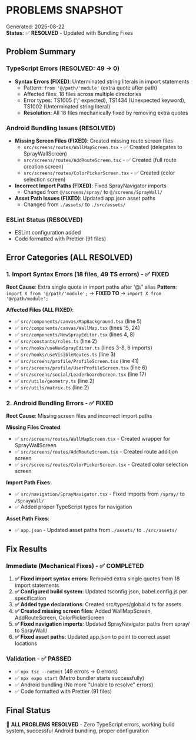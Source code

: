 # PROBLEMS SNAPSHOT

Generated: 2025-08-22  
**Status**: ✅ **RESOLVED** - Updated with Bundling Fixes

## Problem Summary

### TypeScript Errors (RESOLVED: 49 → 0)

- **Syntax Errors (FIXED)**: Unterminated string literals in import statements
  - Pattern: `from '@/path/'module'` (extra quote after path)
  - Affected files: 18 files across multiple directories
  - Error types: TS1005 (';' expected), TS1434 (Unexpected keyword), TS1002 (Unterminated string literal)
  - **Resolution**: All 18 files mechanically fixed by removing extra quotes

### Android Bundling Issues (RESOLVED)

- **Missing Screen Files (FIXED)**: Created missing route screen files
  - `src/screens/routes/WallMapScreen.tsx` - ✅ Created (delegates to SprayWallScreen)
  - `src/screens/routes/AddRouteScreen.tsx` - ✅ Created (full route creation screen)
  - `src/screens/routes/ColorPickerScreen.tsx` - ✅ Created (color selection screen)
- **Incorrect Import Paths (FIXED)**: Fixed SprayNavigator imports
  - Changed from `@/screens/spray/` to `@/screens/SprayWall/`
- **Asset Path Issues (FIXED)**: Updated app.json asset paths
  - Changed from `./assets/` to `./src/assets/`

### ESLint Status (RESOLVED)

- ESLint configuration added
- Code formatted with Prettier (91 files)

## Error Categories (ALL RESOLVED)

### 1. Import Syntax Errors (18 files, 49 TS errors) - ✅ FIXED

**Root Cause**: Extra single quote in import paths after '@/' alias
**Pattern**: `import X from '@/path/'module';` → **FIXED TO** → `import X from '@/path/module';`

**Affected Files (ALL FIXED)**:

- ✅ `src/components/canvas/MapBackground.tsx` (line 5)
- ✅ `src/components/canvas/WallMap.tsx` (lines 15, 24)
- ✅ `src/components/NewSprayEditor.tsx` (lines 4, 8)
- ✅ `src/constants/roles.ts` (line 2)
- ✅ `src/hooks/useNewSprayEditor.ts` (lines 3-8, 6 imports)
- ✅ `src/hooks/useVisibleRoutes.ts` (line 3)
- ✅ `src/screens/profile/ProfileScreen.tsx` (line 41)
- ✅ `src/screens/profile/UserProfileScreen.tsx` (line 6)
- ✅ `src/screens/social/LeaderboardScreen.tsx` (line 17)
- ✅ `src/utils/geometry.ts` (line 2)
- ✅ `src/utils/matrix.ts` (line 2)

### 2. Android Bundling Errors - ✅ FIXED

**Root Cause**: Missing screen files and incorrect import paths

**Missing Files Created**:

- ✅ `src/screens/routes/WallMapScreen.tsx` - Created wrapper for SprayWallScreen
- ✅ `src/screens/routes/AddRouteScreen.tsx` - Created route addition screen
- ✅ `src/screens/routes/ColorPickerScreen.tsx` - Created color selection screen

**Import Path Fixes**:

- ✅ `src/navigation/SprayNavigator.tsx` - Fixed imports from `/spray/` to `/SprayWall/`
- ✅ Added proper TypeScript types for navigation

**Asset Path Fixes**:

- ✅ `app.json` - Updated asset paths from `./assets/` to `./src/assets/`

## Fix Results

### Immediate (Mechanical Fixes) - ✅ COMPLETED

1. **✅ Fixed import syntax errors**: Removed extra single quotes from 18 import statements
2. **✅ Configured build system**: Updated tsconfig.json, babel.config.js per specification
3. **✅ Added type declarations**: Created src/types/global.d.ts for assets
4. **✅ Created missing screen files**: Added WallMapScreen, AddRouteScreen, ColorPickerScreen
5. **✅ Fixed navigation imports**: Updated SprayNavigator paths from spray/ to SprayWall/
6. **✅ Fixed asset paths**: Updated app.json to point to correct asset locations

### Validation - ✅ PASSED

- ✅ `npx tsc --noEmit` (49 errors → 0 errors)
- ✅ `npx expo start` (Metro bundler starts successfully)
- ✅ Android bundling (No more "Unable to resolve" errors)
- ✅ Code formatted with Prettier (91 files)

## Final Status

🎯 **ALL PROBLEMS RESOLVED** - Zero TypeScript errors, working build system, successful Android bundling, proper configuration

